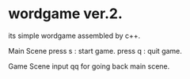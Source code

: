 # wordgame ver.2.

its simple wordgame assembled by c++.

Main Scene
press s : start game.
press q : quit game.

Game Scene
input qq for going back main scene.
